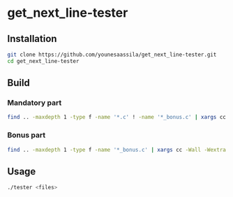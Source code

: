 # get_next_line-tester

## Installation

```sh
git clone https://github.com/younesaassila/get_next_line-tester.git
cd get_next_line-tester
```

## Build

### Mandatory part

```sh
find .. -maxdepth 1 -type f -name '*.c' ! -name '*_bonus.c' | xargs cc -Wall -Wextra -Werror -D BUFFER_SIZE=42 -o tester tester.c
```

### Bonus part

```sh
find .. -maxdepth 1 -type f -name '*_bonus.c' | xargs cc -Wall -Wextra -Werror -D BUFFER_SIZE=42 -o tester tester.c
```

## Usage

```sh
./tester <files>
```
